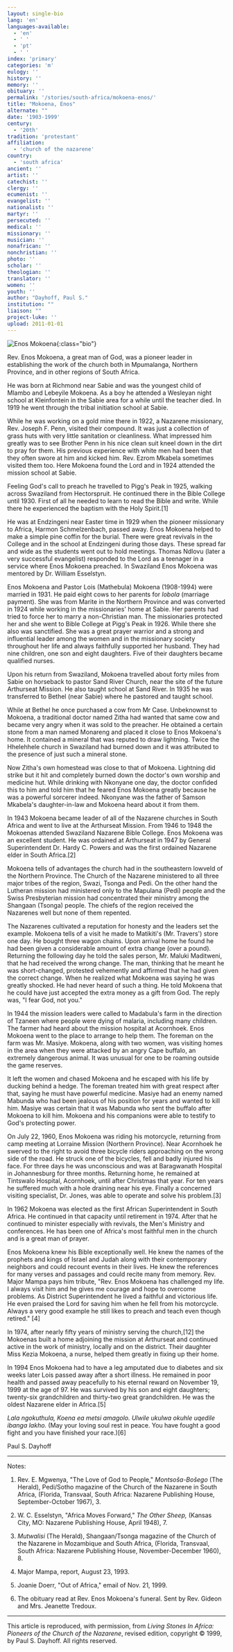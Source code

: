 ```yaml
---
layout: single-bio
lang: 'en'
languages-available:
  - 'en'
  - ' '
  - 'pt'
  - ' '
index: 'primary'
categories: 'm'
eulogy: ''
history: ''
memory: ''
obituary: ''
permalink: '/stories/south-africa/mokoena-enos/'
title: "Mokoena, Enos"
alternate: ""
date: '1903-1999'
century:
  - '20th'
tradition: 'protestant'
affiliation:
  - 'church of the nazarene'
country:
  - 'south africa'
ancient: ''
artist: ''
catechist: ''
clergy: ''
ecumenist: ''
evangelist: ''
nationalist: ''
martyr: ''
persecuted: ''
medical: ''
missionary: ''
musician: ''
nonafrican: ''
nonchristian: ''
photo: ''
scholar: ''
theologian: ''
translator: ''
women: ''
youth: ''
author: "Dayhoff, Paul S."
institution: ""
liaison: ""
project-luke: ''
upload: 2011-01-01
---
```


![Enos Mokoena](/images/bio-pics/southafrica/mokoena-enos/mokoena_enos.jpg){:class="bio"}

Rev. Enos Mokoena, a great man of God, was a pioneer leader in establishing the work of the church both in Mpumalanga, Northern Province, and in other regions of South Africa.

He was born at Richmond near Sabie and was the youngest child of Mlambo and Lebeyile Mokoena.  As a boy he attended a Wesleyan night school at Kleinfontein in the Sabie area for a while until the teacher died. In 1919 he went through the tribal initiation school at Sabie.

While he was working on a gold mine there in 1922, a Nazarene missionary, Rev. Joseph F. Penn, visited their compound. It was just a collection of grass huts with very little sanitation or cleanliness. What impressed him greatly was to see Brother Penn in his nice clean suit kneel down in the dirt to pray for them. His previous experience with white men had been that they often swore at him and kicked him. Rev. Ezrom Mkabela sometimes visited them too. Here Mokoena found the Lord and in 1924 attended the mission school at Sabie.

Feeling God's call to preach he travelled to Pigg's Peak in 1925, walking across Swaziland from Hectorspruit. He continued there in the Bible College until 1930. First of all he needed to learn to read the Bible and write. While there he experienced the baptism with the Holy Spirit.[1]

He was at Endzingeni near Easter time in 1929 when the pioneer missionary to Africa, Harmon Schmelzenbach, passed away. Enos Mokoena helped to make a simple pine coffin for the burial. There were great revivals in the College and in the school at Endzingeni during those days. These spread far and wide as the students went out to hold meetings. Thomas Ndlovu (later a very successful evangelist) responded to the Lord as a teenager in a service where Enos Mokoena preached.  In Swaziland Enos Mokoena was mentored by Dr. William Esselstyn.

Enos Mokoena and Pastor Lois (Mathebula) Mokoena (1908-1994) were married in 1931. He paid eight cows to her parents for *lobola* (marriage payment). She was from Marite in the Northern Province and was converted in 1924 while working in the missionaries' home at Sabie. Her parents had tried to force her to marry a non-Christian man. The missionaries protected her and she went to Bible College at Pigg's Peak in 1926. While there she also was sanctified.
She was a great prayer warrior and a strong and influential leader among the women and in the missionary society throughout her life and always faithfully supported her husband. They had nine children, one son and eight daughters. Five of their daughters became qualified nurses.

Upon his return from Swaziland, Mokoena travelled about forty miles from Sabie on horseback to pastor Sand River Church, near the site of the future Arthurseat Mission.  He also taught school at Sand River.  In 1935 he was transferred to Bethel (near Sabie) where he pastored and taught school.

While at Bethel he once purchased a cow from Mr Case. Unbeknownst to Mokoena, a traditional doctor named Zitha had wanted that same cow and became very angry when it was sold to the preacher. He obtained a certain stone from a man named Monareng and placed it close to Enos Mokoena's home. It contained a mineral that was reputed to draw lightning. Twice the Hhelehhele church in Swaziland had burned down and it was attributed to the presence of just such a mineral stone.

Now Zitha's own homestead was close to that of Mokoena. Lightning did strike but it hit and completely burned down the doctor's own worship and medicine hut. While drinking with Nkonyane one day, the doctor confided this to him and told him that he feared Enos Mokoena greatly because he was a powerful sorcerer indeed. Nkonyane was the father of Samson Mkabela's daughter-in-law and Mokoena heard about it from them.

In 1943 Mokoena became leader of all of the Nazarene churches in South Africa and went to live at the Arthurseat Mission.  From 1946 to 1948 the Mokoenas attended Swaziland Nazarene Bible College. Enos Mokoena was an excellent student.  He was ordained at Arthurseat in 1947 by General Superintendent Dr. Hardy C. Powers and was the first ordained Nazarene elder in South Africa.[2]

Mokoena tells of advantages the church had in the southeastern lowveld of the Northern Province. The Church of the Nazarene ministered to all three major tribes of the region, Swazi, Tsonga and Pedi. On the other hand the Lutheran mission had ministered only to the Mapulana (Pedi) people and the Swiss Presbyterian mission had concentrated their ministry among the Shangaan (Tsonga) people. The chiefs of the region received the Nazarenes well but none of them repented.

The Nazarenes cultivated a reputation for honesty and the leaders set the example. Mokoena tells of a visit he made to Matikiti's (Mr. Travers') store one day. He bought three wagon chains. Upon arrival home he found he had been given a considerable amount of extra change (over a pound). Returning the following day he told the sales person, Mr. Maluki Maditweni, that he had received the wrong change. The man, thinking that he meant he was short-changed, protested vehemently and affirmed that he had given the correct change. When he realized what Mokoena was saying he was greatly shocked. He had never heard of such a thing.  He told Mokoena that he could have just accepted the extra money as a gift from God. The reply was, "I fear God, not you."

In 1944 the mission leaders were called to Madabula's farm in the direction of Tzaneen where people were dying of malaria, including many children. The farmer had heard about the mission hospital at Acornhoek.  Enos Mokoena went to the place to arrange to help them. The foreman on the farm was Mr. Masiye.  Mokoena, along with two women, was visiting homes in the area when they were attacked by an angry Cape buffalo, an extremely dangerous animal. It was unusual for one to be roaming outside the game reserves.

It left the women and chased Mokoena and he escaped with his life by ducking behind a hedge. The foreman treated him with great respect after that, saying he must have powerful medicine. Masiye had an enemy named Mabunda who had been jealous of his position for years and wanted to kill him. Masiye was certain that it was Mabunda who sent the buffalo after Mokoena to kill him. Mokoena and his companions were able to testify to God's protecting power.

On July 22, 1960, Enos Mokoena was riding his motorcycle, returning from camp meeting at Lorraine Mission (Northern Province). Near Acornhoek he swerved to the right to avoid three bicycle riders approaching on the wrong side of the road. He struck one of the bicycles, fell and badly injured his face. For three days he was unconscious and was at Baragwanath Hospital in Johannesburg for three months. Returning home, he remained at Tintswalo Hospital, Acornhoek, until after Christmas that year. For ten years he suffered much with a hole draining near his eye. Finally a concerned visiting specialist, Dr. Jones, was able to operate and solve his problem.[3]

In 1962 Mokoena was elected as the first African Superintendent in South Africa.  He continued in that capacity until retirement in 1974.  After that he continued to minister especially with revivals, the Men's Ministry and conferences. He has been one of Africa's most faithful men in the church and is a great man of prayer.

Enos Mokoena knew his Bible exceptionally well. He knew the names of the prophets and kings of Israel and Judah along with their contemporary neighbors and could recount events in their lives. He knew the references for many verses and passages and could recite many from memory. Rev. Major Mampa pays him tribute, "Rev. Enos Mokoena has challenged my life. I always visit him and he gives me courage and hope to overcome problems. As District Superintendent he lived a faithful and victorious life. He even praised the Lord for saving him when he fell from his motorcycle. Always a very good example he still likes to preach and teach even though retired." [4]

In 1974, after nearly fifty years of ministry serving the church,[12] the Mokoenas built a home adjoining the mission at Arthurseat and continued active in the work of ministry, locally and on the district.  Their daughter Miss Kezia Mokoena, a nurse, helped them greatly in fixing up their home.

In 1994 Enos Mokoena had to have a leg amputated due to diabetes and six weeks later Lois passed away after a short illness.  He remained in poor health and passed away peacefully to his eternal reward on November 19, 1999 at the age of 97.  He was survived by his son and eight daughters; twenty-six grandchildren and thirty-two great grandchildren.  He was the oldest Nazarene elder in Africa.[5]

*Lala ngokuthula, Koena ea metsi amagolo.  Ulwile ukulwa okuhle uqedile ibanga lakho.* (May your loving soul rest in peace.  You have fought a good fight and you have finished your race.)[6]

Paul S. Dayhoff

---
Notes:

1.   Rev. E. Mgwenya, "The Love of God to People," *Montsoša-Bošego* (The Herald), Pedi/Sotho magazine of the Church of the Nazarene in South Africa, (Florida, Transvaal, South Africa: Nazarene Publishing House,  September-October 1967), 3.

2.  W. C. Esselstyn, "Africa Moves Forward," *The Other Sheep,* (Kansas City, MO: Nazarene Publishing House, April 1948),  7.

3. *Mutwalisi* (The Herald), Shangaan/Tsonga magazine of the Church of the Nazarene in Mozambique and South Africa, (Florida, Transvaal, South Africa: Nazarene Publishing House, November-December 1960), 8.

4. Major Mampa, report, August 23, 1993.

5.  Joanie Doerr, "Out of Africa," email of Nov. 21, 1999.

6. The obituary read at Rev. Enos Mokoena's funeral.  Sent by Rev. Gideon and Mrs. Jeanette Tredoux.

---

This article is reproduced, with permission, from *Living Stones In Africa: Pioneers of the Church of the Nazarene*, revised edition, copyright &copy; 1999, by Paul S. Dayhoff.  All rights reserved.